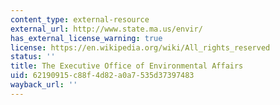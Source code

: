 ```yaml
---
content_type: external-resource
external_url: http://www.state.ma.us/envir/
has_external_license_warning: true
license: https://en.wikipedia.org/wiki/All_rights_reserved
status: ''
title: The Executive Office of Environmental Affairs
uid: 62190915-c88f-4d82-a0a7-535d37397483
wayback_url: ''
---
```

